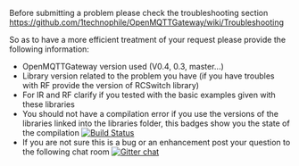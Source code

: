 Before submitting a problem please check the troubleshooting section
https://github.com/1technophile/OpenMQTTGateway/wiki/Troubleshooting

So as to have a more efficient treatment of your request please provide the following information:
* OpenMQTTGateway version used (V0.4, 0.3, master...)
* Library version related to the problem you have (if you have troubles with RF provide the version of RCSwitch library)
* For IR and RF clarify if you tested with the basic examples given with these libraries
* You should not have a compilation error if you use the versions of the libraries linked into the libraries folder, this badges show you the state of the compilation 
[![Build Status](https://travis-ci.org/1technophile/OpenMQTTGateway.svg?branch=master)](https://travis-ci.org/1technophile/OpenMQTTGateway)
* If you are not sure this is a bug or an enhancement post your question to the following chat room
[![Gitter chat](https://img.shields.io/gitter/room/nwjs/nw.js.svg)](https://gitter.im/OpenMQTTGateway/Questions_support)
